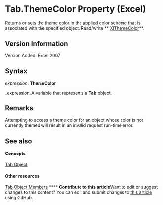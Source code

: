 
# Tab.ThemeColor Property (Excel)

Returns or sets the theme color in the applied color scheme that is associated with the specified object. Read/write  ** [XlThemeColor](d19cf07f-83df-8a95-7521-756513a81372.md)**.


## Version Information

Version Added: Excel 2007 


## Syntax

 _expression_. **ThemeColor**

 _expression_A variable that represents a  **Tab** object.


## Remarks

Attempting to access a theme color for an object whose color is not currently themed will result in an invalid request run-time error.


## See also


#### Concepts


 [Tab Object](c6555e96-b96e-54d8-b8c6-5ab13c256d97.md)
#### Other resources


 [Tab Object Members](a969f5e1-2c59-124e-7e62-bb774a3b36b0.md)
****   **Contribute to this article**Want to edit or suggest changes to this content? You can edit and submit changes to  [this article](https://github.com/jhershey00/VBA_Excel_Test/OpenXMLCon/articles/81b073d3-86f6-1d8c-2d60-228d83cb2e66.md) using GitHub.

